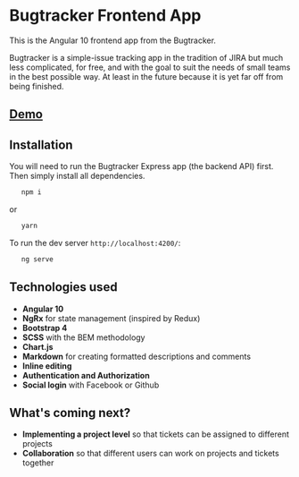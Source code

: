 # Bugtracker Frontend App

This is the Angular 10 frontend app from the Bugtracker.

Bugtracker is a simple-issue tracking app in the tradition of JIRA but much less complicated, for free, and with the goal to suit the needs of small teams in the best possible way. At least in the future because it is yet far off from being finished.

## [Demo](https://my-bugtracker.herokuapp.com/ 'Demo')

## Installation

You will need to run the Bugtracker Express app (the backend API) first. Then simply install all dependencies.

```bash
   npm i
```

or

```bash
   yarn
```

To run the dev server `http://localhost:4200/`:

```bash
   ng serve
```

## Technologies used

- **Angular 10**
- **NgRx** for state management (inspired by Redux)
- **Bootstrap 4**
- **SCSS** with the BEM methodology
- **Chart.js**
- **Markdown** for creating formatted descriptions and comments
- **Inline editing**
- **Authentication and Authorization**
- **Social login** with Facebook or Github

## What's coming next?

- **Implementing a project level** so that tickets can be assigned to different projects
- **Collaboration** so that different users can work on projects and tickets together
